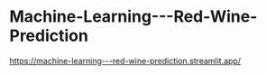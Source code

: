 # Machine-Learning---Red-Wine-Prediction

https://machine-learning---red-wine-prediction.streamlit.app/
